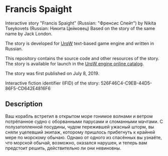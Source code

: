 # Francis Spaight

Interactive story "Francis Spaight" (Russian: "Френсис Спейт") by Nikita Tseykovets (Russian: Никита Цейковец) Based on the story of the same name by Jack London.

The story is developed for [UrqW](https://github.com/urqw/UrqW) text-based game engine and written in Russian.

This repository contains the source code and other resources of the story. The story is available for launch in the [UrqW engine online catalog](https://urqw.github.io/UrqW/#francis_spaight).

The story was first published on July 8, 2019.

Interactive fiction identifier (IFID) of the story: 526F46C4-C9EB-44D5-86F5-CD642E4816F6

## Description

Ваш корабль встретил в открытом море гонимое волнами и ветром потрёпанное судно с оборванными парусами и сломанными мачтами. С полузатопленной посудины, чудом пережившей ужасный шторм, вы сняли уцелевший экипаж, которому пришлось прибегнуть к крайней мере по морскому обычаю. Однако от одного из спасённых вы узнаёте, что морской обычай, возможно, оказался нарушен, и теперь вам предстоит решить, действительно ли они невиновны.
